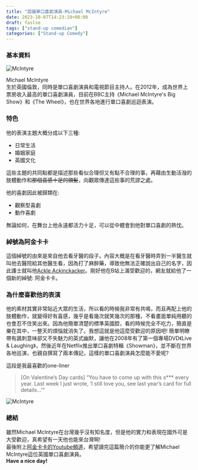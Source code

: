 ```yaml
---
title: "認識單口喜劇演員-Michael McIntyre"
date: 2023-10-07T14:23:19+08:00
draft: faslse
tags: ["stand-up comedian"]
categories: ["Stand-up Comedy"]
---
```

### 基本資料
![McIntyre](https://yorkmix.com/wp-content/uploads/2018/01/michael-mcintyre-1300x867.jpg)

Michael McIntyre  
生於英國倫敦，同時是單口喜劇演員和電視節目主持人。在2012年，成為世界上票房收入最高的單口喜劇演員，目前在BBC主持《Michael McIntyre's Big Show》和《The Wheel》，也在世界各地進行單口喜劇巡迴表演。

### 特色
他的表演主題大概分成以下三種:
* 日常生活
* 婚姻家庭
* 英國文化  

這些主題的共同點都是描述那些看似合理但又有點不合理的事，再藉由生動活潑的肢體動作和~~那個喜感十足的頭髮~~，向觀眾傳達這些事的荒謬之處。

他的喜劇因此被歸類在:
* 觀察型喜劇
* 動作喜劇  

無論如何，在舞台上他永遠都活力十足，可以從中體會到他對單口喜劇的熱忱。

### 綽號為阿金卡卡
這個綽號的由來是來自他去看牙醫的段子。內容大概是在看牙醫時弄到一半醫生就叫他去醫院給其他醫生看，因為打了麻醉藥，導致他無法正確說出自己的名字，因此護士就叫他[Ackle Ackinckacker](https://youtu.be/kbu7ybhB9Fg)。剛好他在B站上滿受歡迎的，網友就給他了一個新的綽號: 阿金卡卡。

### 為什麼喜歡他的表演
他的素材其實非常貼近大眾的生活，所以看的時候我非常有共鳴，而且再配上他的肢體動作，就變得好有喜感，幾乎是看幾次就笑幾次的那種，不看畫面單純用聽的也會忍不住笑出來。因為他簡單清楚的標準英國腔，看的時候完全不吃力，簡直是樂在其中，一整天的煩惱就消失了。我想這就是他這麼受歡迎的原因吧! 簡單明瞭帶有諷刺意味卻又不失魅力的英式幽默，讓他在2008年有了第一個專場DVD《Live & Laughing》，然後近年在Netflix推出單口喜劇特輯《Showman》，並不斷在世界各地巡演，也親自撰寫了兩本傳記，這樣的單口喜劇演員怎麼能不愛呢?

這段是我最喜歡的one-liner
>[On Valentine’s Day cards] “You have to come up with this s*** every year. Last week I just wrote, ‘I still love you, see last year’s card for full details…'”  

![McIntyre](https://www.femalefirst.co.uk/image-library/partners/bang/land/1000/m/michael-mcintyre-e8c404ab6b986d6be5b0e6b1d23580e642ab0137.jpg)

### 總結
雖然Michael McIntyre在台灣幾乎沒有知名度，但是他的實力和表現在國外可是大受歡迎，真希望有一天他也能來台灣啊!  
最後附上[阿金卡卡的Youtube頻道](https://www.youtube.com/@MichaelMcIntyre)，希望讀完這篇簡介的你能更了解Michael McIntyre這位英國單口喜劇演員。  
**Have a nice day!**
